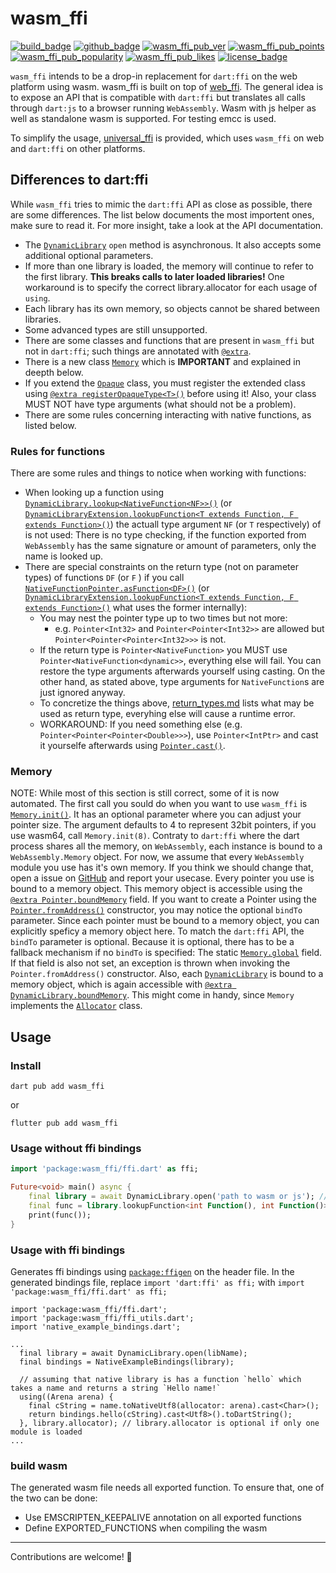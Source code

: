 # wasm_ffi

[![build_badge]][build_url]
[![github_badge]][wasm_ffi_github_url]
[![wasm_ffi_pub_ver]][wasm_ffi_pub_url]
[![wasm_ffi_pub_points]][wasm_ffi_pub_score_url]
[![wasm_ffi_pub_popularity]][wasm_ffi_pub_score_url]
[![wasm_ffi_pub_likes]][wasm_ffi_pub_score_url]
[![license_badge]][license_url]

`wasm_ffi` intends to be a drop-in replacement for `dart:ffi` on the web platform using wasm. wasm_ffi is built on top of [web_ffi](https://pub.dev/packages/web_ffi).
The general idea is to expose an API that is compatible with `dart:ffi` but translates all calls through `dart:js` to a browser running `WebAssembly`.
Wasm with js helper as well as standalone wasm is supported. For testing emcc is used.

To simplify the usage, [universal_ffi](https://pub.dev/packages/universal_ffi) is provided, which uses `wasm_ffi` on web and `dart:ffi` on other platforms.

## Differences to dart:ffi
While `wasm_ffi` tries to mimic the `dart:ffi` API as close as possible, there are some differences. The list below documents the most importent ones, make sure to read it. For more insight, take a look at the API documentation.

* The [`DynamicLibrary`](https://pub.dev/documentation/wasm_ffi/latest/wasm_ffi/DynamicLibrary-class.html) `open` method is asynchronous. It also accepts some additional optional parameters.
* If more than one library is loaded, the memory will continue to refer to the first library. **This breaks calls to later loaded libraries!** One workaround is to specify the correct library.allocator for each usage of `using`.
* Each library has its own memory, so objects cannot be shared between libraries.
* Some advanced types are still unsupported.
* There are some classes and functions that are present in `wasm_ffi` but not in `dart:ffi`; such things are annotated with [`@extra`](https://pub.dev/documentation/wasm_ffi/latest/wasm_ffi_meta/extra-constant.html).
* There is a new class [`Memory`](https://pub.dev/documentation/wasm_ffi/latest/wasm_ffi_modules/Memory-class.html) which is **IMPORTANT** and explained in deepth below.
* If you extend the [`Opaque`](https://pub.dev/documentation/wasm_ffi/latest/wasm_ffi/Opaque-class.html) class, you must register the extended class using [`@extra registerOpaqueType<T>()`](https://pub.dev/documentation/wasm_ffi/latest/wasm_ffi_modules/registerOpaqueType.html) before using it! Also, your class MUST NOT have type arguments (what should not be a problem).
* There are some rules concerning interacting with native functions, as listed below.

### Rules for functions
There are some rules and things to notice when working with functions:
* When looking up a function using [`DynamicLibrary.lookup<NativeFunction<NF>>()`](https://pub.dev/documentation/wasm_ffi/latest/wasm_ffi/DynamicLibrary/lookup.html) (or [`DynamicLibraryExtension.lookupFunction<T extends Function, F extends Function>()`](https://pub.dev/documentation/wasm_ffi/latest/wasm_ffi/DynamicLibraryExtension/lookupFunction.html)) the actuall type argument `NF` (or `T` respectively) of is not used: There is no type checking, if the function exported from `WebAssembly` has the same signature or amount of parameters, only the name is looked up.
* There are special constraints on the return type (not on parameter types) of functions `DF` (or `F` ) if you call [`NativeFunctionPointer.asFunction<DF>()`](https://pub.dev/documentation/wasm_ffi/latest/wasm_ffi/NativeFunctionPointer/asFunction.html) (or [`DynamicLibraryExtension.lookupFunction<T extends Function, F extends Function>()`](https://pub.dev/documentation/wasm_ffi/latest/wasm_ffi/DynamicLibraryExtension/lookupFunction.html) what uses the former internally):
    * You may nest the pointer type up to two times but not more:
        * e.g. `Pointer<Int32>` and `Pointer<Pointer<Int32>>` are allowed but `Pointer<Pointer<Pointer<Int32>>>` is not.
    * If the return type is `Pointer<NativeFunction>` you MUST use `Pointer<NativeFunction<dynamic>>`, everything else will fail. You can restore the type arguments afterwards yourself using casting. On the other hand, as stated above, type arguments for `NativeFunction`s are just ignored anyway.
    * To concretize the things above, [return_types.md](https://github.com/vm75/wasm_ffi/blob/main/wasm_ffi/return_types.md) lists what may be used as return type, everyhing else will cause a runtime error.
    * WORKAROUND: If you need something else (e.g. `Pointer<Pointer<Pointer<Double>>>`), use `Pointer<IntPtr>` and cast it yourselfe afterwards using [`Pointer.cast()`](https://pub.dev/documentation/wasm_ffi/latest/wasm_ffi/Pointer/cast.html).

### Memory
NOTE: While most of this section is still correct, some of it is now automated.
The first call you sould do when you want to use `wasm_ffi` is [`Memory.init()`](https://pub.dev/documentation/wasm_ffi/latest/wasm_ffi_modules/Memory/init.html). It has an optional parameter where you can adjust your pointer size. The argument defaults to 4 to represent 32bit pointers, if you use wasm64, call `Memory.init(8)`.
Contraty to `dart:ffi` where the dart process shares all the memory, on `WebAssembly`, each instance is bound to a `WebAssembly.Memory` object. For now, we assume that every `WebAssembly` module you use has it's own memory. If you think we should change that, open a issue on [GitHub](https://github.com/vm75/wasm_ffi/) and report your usecase.
Every pointer you use is bound to a memory object. This memory object is accessible using the [`@extra Pointer.boundMemory`](https://pub.dev/documentation/wasm_ffi/latest/wasm_ffi/Pointer/boundMemory.html) field. If you want to create a Pointer using the [`Pointer.fromAddress()`](https://pub.dev/documentation/wasm_ffi/latest/wasm_ffi/Pointer/Pointer.fromAddress.html) constructor, you may notice the optional `bindTo` parameter. Since each pointer must be bound to a memory object, you can explicitly speficy a memory object here. To match the `dart:ffi` API, the `bindTo` parameter is optional. Because it is optional, there has to be a fallback mechanism if no `bindTo` is specified: The static [`Memory.global`](https://pub.dev/documentation/wasm_ffi/latest/wasm_ffi_modules/Memory/global.html) field. If that field is also not set, an exception is thrown when invoking the `Pointer.fromAddress()` constructor.
Also, each [`DynamicLibrary`](https://pub.dev/documentation/wasm_ffi/latest/wasm_ffi/DynamicLibrary-class.html) is bound to a memory object, which is again accessible with [`@extra DynamicLibrary.boundMemory`](https://pub.dev/documentation/wasm_ffi/latest/wasm_ffi/DynamicLibrary/boundMemory.html). This might come in handy, since `Memory` implements the [`Allocator`](https://pub.dev/documentation/wasm_ffi/latest/wasm_ffi/Allocator-class.html) class.


## Usage

### Install
```
dart pub add wasm_ffi
```

or
```
flutter pub add wasm_ffi
```

### Usage without ffi bindings
```dart
import 'package:wasm_ffi/ffi.dart' as ffi;

Future<void> main() async {
    final library = await DynamicLibrary.open('path to wasm or js'); // NOTE: It is async
    final func = library.lookupFunction<int Function(), int Function()>('functionName');
    print(func());
}
```

### Usage with ffi bindings
Generates ffi bindings using [`package:ffigen`](https://pub.dev/packages/ffigen) on the header file.
In the generated bindings file, replace `import 'dart:ffi' as ffi;` with `import 'package:wasm_ffi/ffi.dart' as ffi;`

```
import 'package:wasm_ffi/ffi.dart';
import 'package:wasm_ffi/ffi_utils.dart';
import 'native_example_bindings.dart';

...
  final library = await DynamicLibrary.open(libName);
  final bindings = NativeExampleBindings(library);

  // assuming that native library is has a function `hello` which takes a name and returns a string `Hello name!`
  using((Arena arena) {
    final cString = name.toNativeUtf8(allocator: arena).cast<Char>();
    return bindings.hello(cString).cast<Utf8>().toDartString();
  }, library.allocator); // library.allocator is optional if only one module is loaded
...

```

### build wasm

The generated wasm file needs all exported function. To ensure that, one of the two can be done:
* Use EMSCRIPTEN_KEEPALIVE annotation on all exported functions
* Define EXPORTED_FUNCTIONS when compiling the wasm

---

Contributions are welcome! 🚀

[license_badge]: https://img.shields.io/badge/license-BSD-blue.svg
[license_url]: https://github.com/vm75/wasm_ffi/blob/main/LICENSE

[build_badge]: https://img.shields.io/github/actions/workflow/status/vm75/wasm_ffi/.github/workflows/publish.yml?branch=main
[build_url]: https://github.com/vm75/wasm_ffi/actions

[github_badge]: https://img.shields.io/badge/github-gray?style=flat&logo=Github

[wasm_ffi_pub_ver]: https://img.shields.io/pub/v/wasm_ffi
[wasm_ffi_pub_points]: https://img.shields.io/pub/points/wasm_ffi
[wasm_ffi_pub_popularity]: https://img.shields.io/pub/popularity/wasm_ffi
[wasm_ffi_pub_likes]: https://img.shields.io/pub/likes/wasm_ffi
[wasm_ffi_github_url]: https://github.com/vm75/wasm_ffi
[wasm_ffi_pub_url]: https://pub.dev/packages/wasm_ffi
[wasm_ffi_pub_score_url]: https://pub.dev/packages/wasm_ffi/score
